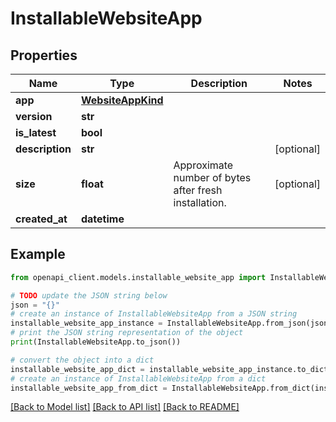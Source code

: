 # InstallableWebsiteApp


## Properties

Name | Type | Description | Notes
------------ | ------------- | ------------- | -------------
**app** | [**WebsiteAppKind**](WebsiteAppKind.md) |  | 
**version** | **str** |  | 
**is_latest** | **bool** |  | 
**description** | **str** |  | [optional] 
**size** | **float** | Approximate number of bytes after fresh installation. | [optional] 
**created_at** | **datetime** |  | 

## Example

```python
from openapi_client.models.installable_website_app import InstallableWebsiteApp

# TODO update the JSON string below
json = "{}"
# create an instance of InstallableWebsiteApp from a JSON string
installable_website_app_instance = InstallableWebsiteApp.from_json(json)
# print the JSON string representation of the object
print(InstallableWebsiteApp.to_json())

# convert the object into a dict
installable_website_app_dict = installable_website_app_instance.to_dict()
# create an instance of InstallableWebsiteApp from a dict
installable_website_app_from_dict = InstallableWebsiteApp.from_dict(installable_website_app_dict)
```
[[Back to Model list]](../README.md#documentation-for-models) [[Back to API list]](../README.md#documentation-for-api-endpoints) [[Back to README]](../README.md)


